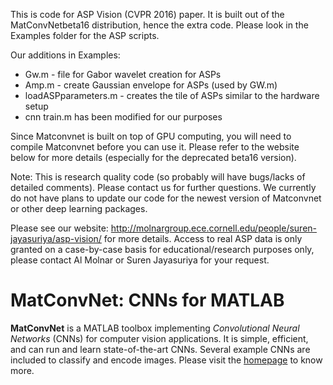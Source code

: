 This is code for ASP Vision (CVPR 2016) paper. It is built out of the MatConvNetbeta16 distribution, hence the extra code. Please look in the Examples folder for the ASP scripts. 

Our additions in Examples:
- Gw.m - file for Gabor wavelet creation for ASPs
- Amp.m - create Gaussian envelope for ASPs (used by GW.m)
- loadASPparameters.m - creates the tile of ASPs similar to the hardware setup
- cnn train.m has been modified for our purposes

Since Matconvnet is built on top of GPU computing, you will need to compile Matconvnet before you can use it. Please refer to the website below for more details (especially for the deprecated beta16 version). 

Note: This is research quality code (so probably will have bugs/lacks of detailed comments). Please contact us for further questions. We currently do not have plans to update our code for the newest version of Matconvnet or other deep learning packages. 

Please see our website: http://molnargroup.ece.cornell.edu/people/suren-jayasuriya/asp-vision/ for more details. Access to real ASP data is only granted on a case-by-case basis for educational/research purposes only, please contact Al Molnar or Suren Jayasuriya for your request.



# MatConvNet: CNNs for MATLAB

**MatConvNet** is a MATLAB toolbox implementing *Convolutional Neural
Networks* (CNNs) for computer vision applications. It is simple,
efficient, and can run and learn state-of-the-art CNNs. Several
example CNNs are included to classify and encode images. Please visit
the [homepage](http://www.vlfeat.org/matconvnet) to know more.
